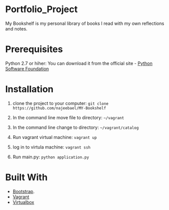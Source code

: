 # Portfolio_Project

My Bookshelf is my personal library of books I read with my own reflections and notes.

# Prerequisites

Python 2.7 or hiher: You can download it from the official site - [Python Software Foundation](https://www.python.org)

# Installation 


1. clone the project to your computer: ` git clone https://github.com/najeebael/MY-Bookshelf `

2. In the command line move file to directory: ` ~/vagrant `

3. In the command line change to directory: ` ~/vagrant/catalog `

3. Run vagrant virtual machine: ` vagrant up `

4. log in to virtula machine: ` vagrant ssh `

4. Run main.py: ` python application.py `


# Built With

* [Bootstrap](http://getbootstrap.com/).
* [Vagrant](https://www.virtualbox.org/wiki/Downloads)
* [Virtualbox](https://www.vagrantup.com/)

